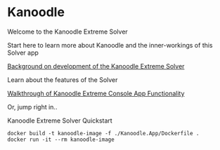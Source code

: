# Kanoodle
Welcome to the Kanoodle Extreme Solver

Start here to learn more about Kanoodle and the inner-workings of this Solver app

[Background on development of the Kanoodle Extreme Solver](https://github.com/benelder/Kanoodle/wiki/Kanoodle-Extreme-Solver-Background)

Learn about the features of the Solver

[Walkthrough of Kanoodle Extreme Console App Functionality](https://github.com/benelder/Kanoodle/wiki/Kanoodle-Extreme-Solver-User-Guide)


Or, jump right in..

Kanoodle Extreme Solver Quickstart
```
docker build -t kanoodle-image -f ./Kanoodle.App/Dockerfile .
docker run -it --rm kanoodle-image
```

